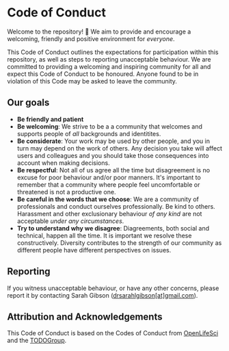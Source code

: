 # Code of Conduct

Welcome to the repository! :tada:
We aim to provide and encourage a welcoming, friendly and positive environment for _everyone_.

This Code of Conduct outlines the expectations for participation within this repository, as well as steps to reporting unacceptable behaviour.
We are committed to providing a welcoming and inspiring community for all and expect this Code of Conduct to be honoured.
Anyone found to be in violation of this Code may be asked to leave the community.

## Our goals

- **Be friendly and patient**
- **Be welcoming**: We strive to be a a community that welcomes and supports people of _all_ backgrounds and identitites.
- **Be considerate**: Your work may be used by other people, and you in turn may depend on the work of others.
  Any decision you take will affect users and colleagues and you should take those consequences into account when making decisions.
- **Be respectful**: Not all of us agree all the time but disagreement is no excuse for poor behaviour and/or poor manners.
  It's important to remember that a community where people feel uncomfortable or threatened is not a productive one.
- **Be careful in the words that we choose**: We are a community of professionals and conduct ourselves professionally.
  Be kind to others.
  Harassment and other exclusionary behaviour _of any kind_ are not acceptable _under any circumstances_.
- **Try to understand why we disagree**: Diagreements, both social and technical, happen all the time.
  It is important we resolve these constructively.
  Diversity contributes to the strength of our community as different people have different perspectives on issues.

## Reporting

If you witness unacceptable behaviour, or have any other concerns, please report it by contacting Sarah Gibson ([drsarahlgibson[at]gmail.com](mailto:drsarahlgibson@gmail.com)).

## Attribution and Acknowledgements

This Code of Conduct is based on the Codes of Conduct from [OpenLifeSci](https://openlifesci.org/code-of-conduct) and the [TODOGroup](https://todogroup.org/).
